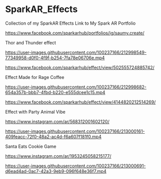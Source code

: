 # SparkAR_Effects
Collection of my SparkAR Effects 
Link to My Spark AR Portfolio

https://www.facebook.com/sparkarhub/portfolios/ig/saumy.create/

Thor and Thunder effect 

https://user-images.githubusercontent.com/100237166/212998549-77349958-d0f0-4f9f-b254-7fa78e06706e.mp4

https://www.facebook.com/sparkarhub/effect/view/502555724885742/

Effect Made for Rage Coffee 

https://user-images.githubusercontent.com/100237166/212998682-654a357b-bbb7-4fbd-b220-e555dcee1c15.mp4


https://www.facebook.com/sparkarhub/effect/view/4144820212514269/

Effect with Party Animal Vibe

https://www.instagram.com/ar/568312001602120/

https://user-images.githubusercontent.com/100237166/213000161-409feacc-72f0-48a2-ac4d-f6a607f181f0.mp4

Santa Eats Cookie Game 

https://www.instagram.com/ar/1953245058215177/


https://user-images.githubusercontent.com/100237166/213000691-d6ead4ad-0ac7-42a3-9eb9-096f648e36f7.mp4

